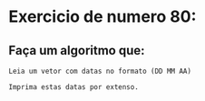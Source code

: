 # Exercicio de numero 80:

## Faça um algoritmo que:
```
Leia um vetor com datas no formato (DD MM AA)
```
```
Imprima estas datas por extenso.
```